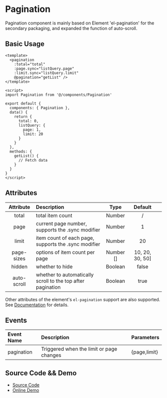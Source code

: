 # Pagination

Pagination component is mainly based on Element 'el-pagination' for the secondary packaging, and expanded the function of auto-scroll.

## Basic Usage

```markup
<template>
  <pagination
    :total="total"
    :page.sync="listQuery.page"
    :limit.sync="listQuery.limit"
    @pagination="getList" />
</template>

<script>
import Pagination from '@/components/Pagination'

export default {
  components: { Pagination },
  data() {
    return {
      total: 0,
      listQuery: {
        page: 1,
        limit: 20
      }
    }
  },
  methods: {
    getList() {
      // Fetch data
    }
  }
}
</script>
```

## Attributes

| Attribute | Description | Type | Default |  |
| :---: | :--- | :---: | :---: | :--- |
| total | total item count | Number | / |  |
| page | current page number, supports the .sync modifier | Number | 1 |  |
| limit | item count of each page, supports the .sync modifier | Number | 20 |  |
| page-sizes | options of item count per page | Number \[\] | 10, 20, 30, 50\] |  |
| hidden | whether to hide | Boolean | false |  |
| auto-scroll | whether to automatically scroll to the top after pagination | Boolean | true |  |

Other attributes of the element's `el-pagination` support are also supported. See [Documentation](http://element.eleme.io/#/zh-CN/component/pagination) for details.

## Events

| Event Name | Description | Parameters |
| :--- | :--- | :--- |
| pagination | Triggered when the limit or page changes | {page,limit} |

## Source Code && Demo

* [Source Code](https://github.com/PanJiaChen/vue-element-admin/blob/master/src/components/Pagination/index.vue)
* [Online Demo](https://panjiachen.github.io/vue-element-admin/#/table/complex-table)

